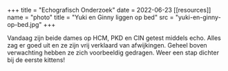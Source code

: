 +++
title = "Echografisch Onderzoek"
date = 2022-06-23
[[resources]]
name = "photo"
title = "Yuki en Ginny liggen op bed"
src = "yuki-en-ginny-op-bed.jpg"
+++

Vandaag zijn beide dames op HCM, PKD en CIN getest middels echo.
Alles zag er goed uit en ze zijn vrij verklaard van afwijkingen.
Geheel boven verwachting hebben ze zich voorbeeldig gedragen.
Weer een stap dichter bij de eerste kittens!
